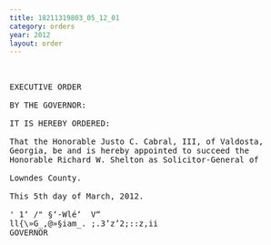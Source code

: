 ```yaml
---
title: 18211319803_05_12_01
category: orders
year: 2012
layout: order
---
```


<pre> 

EXECUTIVE ORDER

BY THE GOVERNOR:

IT IS HEREBY ORDERED:

That the Honorable Justo C. Cabral, III, of Valdosta,
Georgia, be and is hereby appointed to succeed the
Honorable Richard W. Shelton as Solicitor-General of

Lowndes County.

This 5th day of March, 2012.

' 1‘ /" §‘-Wlé‘  V“
ll{\»G_,@»§iam_. ;.3’z’2;::z,ii
GOVERNOR

</pre>
